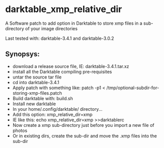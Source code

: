 darktable_xmp_relative_dir
==========================

A Software patch to add option in Darktable to store xmp files in a sub-directory of your image directories

Last tested with: darktable-3.4.1 and darktable-3.0.2

Synopsys:
---------
* download a release source file, IE: darktable-3.4.1.tar.xz
* install all the Darktable compiling pre-requisites
* untar the source tar file
* cd into darktable-3.4.1
* Apply patch with something like:  patch -p1 < /tmp/optional-subdir-for-storing-xmp-files.patch
* Build darktable with:  build.sh
* Install new darktable
* In your home/.config/darktable/ directory...
* Add this option:  xmp_relative_dir=xmp
* IE like this:  echo xmp_relative_dir=xmp >>darktablerc
* Now create a xmp sub-directory just before you import a new file of photos
* Or in existing dirs, create the sub-dir and move the .xmp files into the sub-dir 
